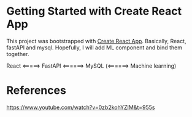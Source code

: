 # Getting Started with Create React App

This project was bootstrapped with [Create React App](https://github.com/facebook/create-react-app).
Basically, React, fastAPI and mysql. Hopefully, I will add ML component and bind them together.

React <=====> FastAPI <======> MySQL (<======> Machine learning)

# References
https://www.youtube.com/watch?v=0zb2kohYZIM&t=955s



